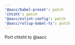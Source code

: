 ```yaml
---
'@aacc/babel-preset': patch
'chtsht': patch
'@aacc/eslint-config': patch
'@aacc/rollup-babel-ts': patch
---
```


Port chtsht to @aacc
